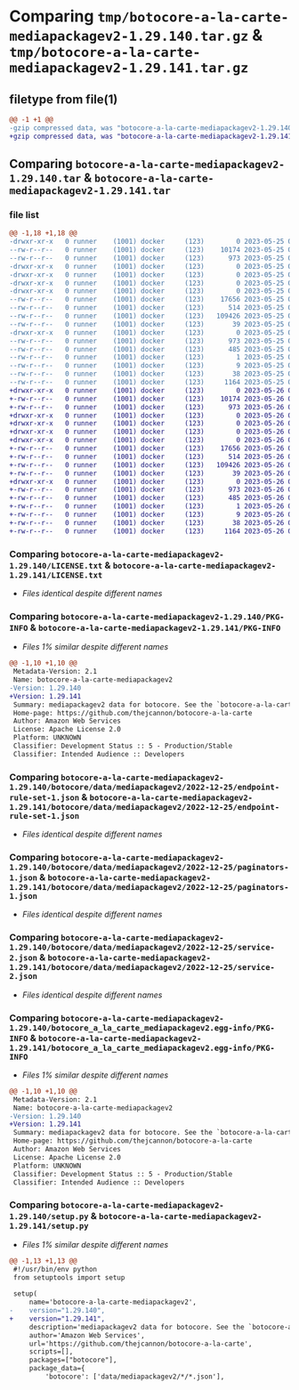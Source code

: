 # Comparing `tmp/botocore-a-la-carte-mediapackagev2-1.29.140.tar.gz` & `tmp/botocore-a-la-carte-mediapackagev2-1.29.141.tar.gz`

## filetype from file(1)

```diff
@@ -1 +1 @@
-gzip compressed data, was "botocore-a-la-carte-mediapackagev2-1.29.140.tar", last modified: Thu May 25 01:17:46 2023, max compression
+gzip compressed data, was "botocore-a-la-carte-mediapackagev2-1.29.141.tar", last modified: Fri May 26 01:17:26 2023, max compression
```

## Comparing `botocore-a-la-carte-mediapackagev2-1.29.140.tar` & `botocore-a-la-carte-mediapackagev2-1.29.141.tar`

### file list

```diff
@@ -1,18 +1,18 @@
-drwxr-xr-x   0 runner    (1001) docker     (123)        0 2023-05-25 01:17:46.621184 botocore-a-la-carte-mediapackagev2-1.29.140/
--rw-r--r--   0 runner    (1001) docker     (123)    10174 2023-05-25 01:17:46.000000 botocore-a-la-carte-mediapackagev2-1.29.140/LICENSE.txt
--rw-r--r--   0 runner    (1001) docker     (123)      973 2023-05-25 01:17:46.621184 botocore-a-la-carte-mediapackagev2-1.29.140/PKG-INFO
-drwxr-xr-x   0 runner    (1001) docker     (123)        0 2023-05-25 01:17:46.617184 botocore-a-la-carte-mediapackagev2-1.29.140/botocore/
-drwxr-xr-x   0 runner    (1001) docker     (123)        0 2023-05-25 01:17:46.617184 botocore-a-la-carte-mediapackagev2-1.29.140/botocore/data/
-drwxr-xr-x   0 runner    (1001) docker     (123)        0 2023-05-25 01:17:46.617184 botocore-a-la-carte-mediapackagev2-1.29.140/botocore/data/mediapackagev2/
-drwxr-xr-x   0 runner    (1001) docker     (123)        0 2023-05-25 01:17:46.621184 botocore-a-la-carte-mediapackagev2-1.29.140/botocore/data/mediapackagev2/2022-12-25/
--rw-r--r--   0 runner    (1001) docker     (123)    17656 2023-05-25 01:17:10.000000 botocore-a-la-carte-mediapackagev2-1.29.140/botocore/data/mediapackagev2/2022-12-25/endpoint-rule-set-1.json
--rw-r--r--   0 runner    (1001) docker     (123)      514 2023-05-25 01:17:10.000000 botocore-a-la-carte-mediapackagev2-1.29.140/botocore/data/mediapackagev2/2022-12-25/paginators-1.json
--rw-r--r--   0 runner    (1001) docker     (123)   109426 2023-05-25 01:17:10.000000 botocore-a-la-carte-mediapackagev2-1.29.140/botocore/data/mediapackagev2/2022-12-25/service-2.json
--rw-r--r--   0 runner    (1001) docker     (123)       39 2023-05-25 01:17:10.000000 botocore-a-la-carte-mediapackagev2-1.29.140/botocore/data/mediapackagev2/2022-12-25/waiters-2.json
-drwxr-xr-x   0 runner    (1001) docker     (123)        0 2023-05-25 01:17:46.621184 botocore-a-la-carte-mediapackagev2-1.29.140/botocore_a_la_carte_mediapackagev2.egg-info/
--rw-r--r--   0 runner    (1001) docker     (123)      973 2023-05-25 01:17:46.000000 botocore-a-la-carte-mediapackagev2-1.29.140/botocore_a_la_carte_mediapackagev2.egg-info/PKG-INFO
--rw-r--r--   0 runner    (1001) docker     (123)      485 2023-05-25 01:17:46.000000 botocore-a-la-carte-mediapackagev2-1.29.140/botocore_a_la_carte_mediapackagev2.egg-info/SOURCES.txt
--rw-r--r--   0 runner    (1001) docker     (123)        1 2023-05-25 01:17:46.000000 botocore-a-la-carte-mediapackagev2-1.29.140/botocore_a_la_carte_mediapackagev2.egg-info/dependency_links.txt
--rw-r--r--   0 runner    (1001) docker     (123)        9 2023-05-25 01:17:46.000000 botocore-a-la-carte-mediapackagev2-1.29.140/botocore_a_la_carte_mediapackagev2.egg-info/top_level.txt
--rw-r--r--   0 runner    (1001) docker     (123)       38 2023-05-25 01:17:46.621184 botocore-a-la-carte-mediapackagev2-1.29.140/setup.cfg
--rw-r--r--   0 runner    (1001) docker     (123)     1164 2023-05-25 01:17:46.000000 botocore-a-la-carte-mediapackagev2-1.29.140/setup.py
+drwxr-xr-x   0 runner    (1001) docker     (123)        0 2023-05-26 01:17:26.071740 botocore-a-la-carte-mediapackagev2-1.29.141/
+-rw-r--r--   0 runner    (1001) docker     (123)    10174 2023-05-26 01:17:25.000000 botocore-a-la-carte-mediapackagev2-1.29.141/LICENSE.txt
+-rw-r--r--   0 runner    (1001) docker     (123)      973 2023-05-26 01:17:26.071740 botocore-a-la-carte-mediapackagev2-1.29.141/PKG-INFO
+drwxr-xr-x   0 runner    (1001) docker     (123)        0 2023-05-26 01:17:26.071740 botocore-a-la-carte-mediapackagev2-1.29.141/botocore/
+drwxr-xr-x   0 runner    (1001) docker     (123)        0 2023-05-26 01:17:26.071740 botocore-a-la-carte-mediapackagev2-1.29.141/botocore/data/
+drwxr-xr-x   0 runner    (1001) docker     (123)        0 2023-05-26 01:17:26.071740 botocore-a-la-carte-mediapackagev2-1.29.141/botocore/data/mediapackagev2/
+drwxr-xr-x   0 runner    (1001) docker     (123)        0 2023-05-26 01:17:26.071740 botocore-a-la-carte-mediapackagev2-1.29.141/botocore/data/mediapackagev2/2022-12-25/
+-rw-r--r--   0 runner    (1001) docker     (123)    17656 2023-05-26 01:16:49.000000 botocore-a-la-carte-mediapackagev2-1.29.141/botocore/data/mediapackagev2/2022-12-25/endpoint-rule-set-1.json
+-rw-r--r--   0 runner    (1001) docker     (123)      514 2023-05-26 01:16:49.000000 botocore-a-la-carte-mediapackagev2-1.29.141/botocore/data/mediapackagev2/2022-12-25/paginators-1.json
+-rw-r--r--   0 runner    (1001) docker     (123)   109426 2023-05-26 01:16:49.000000 botocore-a-la-carte-mediapackagev2-1.29.141/botocore/data/mediapackagev2/2022-12-25/service-2.json
+-rw-r--r--   0 runner    (1001) docker     (123)       39 2023-05-26 01:16:49.000000 botocore-a-la-carte-mediapackagev2-1.29.141/botocore/data/mediapackagev2/2022-12-25/waiters-2.json
+drwxr-xr-x   0 runner    (1001) docker     (123)        0 2023-05-26 01:17:26.071740 botocore-a-la-carte-mediapackagev2-1.29.141/botocore_a_la_carte_mediapackagev2.egg-info/
+-rw-r--r--   0 runner    (1001) docker     (123)      973 2023-05-26 01:17:26.000000 botocore-a-la-carte-mediapackagev2-1.29.141/botocore_a_la_carte_mediapackagev2.egg-info/PKG-INFO
+-rw-r--r--   0 runner    (1001) docker     (123)      485 2023-05-26 01:17:26.000000 botocore-a-la-carte-mediapackagev2-1.29.141/botocore_a_la_carte_mediapackagev2.egg-info/SOURCES.txt
+-rw-r--r--   0 runner    (1001) docker     (123)        1 2023-05-26 01:17:26.000000 botocore-a-la-carte-mediapackagev2-1.29.141/botocore_a_la_carte_mediapackagev2.egg-info/dependency_links.txt
+-rw-r--r--   0 runner    (1001) docker     (123)        9 2023-05-26 01:17:26.000000 botocore-a-la-carte-mediapackagev2-1.29.141/botocore_a_la_carte_mediapackagev2.egg-info/top_level.txt
+-rw-r--r--   0 runner    (1001) docker     (123)       38 2023-05-26 01:17:26.071740 botocore-a-la-carte-mediapackagev2-1.29.141/setup.cfg
+-rw-r--r--   0 runner    (1001) docker     (123)     1164 2023-05-26 01:17:25.000000 botocore-a-la-carte-mediapackagev2-1.29.141/setup.py
```

### Comparing `botocore-a-la-carte-mediapackagev2-1.29.140/LICENSE.txt` & `botocore-a-la-carte-mediapackagev2-1.29.141/LICENSE.txt`

 * *Files identical despite different names*

### Comparing `botocore-a-la-carte-mediapackagev2-1.29.140/PKG-INFO` & `botocore-a-la-carte-mediapackagev2-1.29.141/PKG-INFO`

 * *Files 1% similar despite different names*

```diff
@@ -1,10 +1,10 @@
 Metadata-Version: 2.1
 Name: botocore-a-la-carte-mediapackagev2
-Version: 1.29.140
+Version: 1.29.141
 Summary: mediapackagev2 data for botocore. See the `botocore-a-la-carte` package for more info.
 Home-page: https://github.com/thejcannon/botocore-a-la-carte
 Author: Amazon Web Services
 License: Apache License 2.0
 Platform: UNKNOWN
 Classifier: Development Status :: 5 - Production/Stable
 Classifier: Intended Audience :: Developers
```

### Comparing `botocore-a-la-carte-mediapackagev2-1.29.140/botocore/data/mediapackagev2/2022-12-25/endpoint-rule-set-1.json` & `botocore-a-la-carte-mediapackagev2-1.29.141/botocore/data/mediapackagev2/2022-12-25/endpoint-rule-set-1.json`

 * *Files identical despite different names*

### Comparing `botocore-a-la-carte-mediapackagev2-1.29.140/botocore/data/mediapackagev2/2022-12-25/paginators-1.json` & `botocore-a-la-carte-mediapackagev2-1.29.141/botocore/data/mediapackagev2/2022-12-25/paginators-1.json`

 * *Files identical despite different names*

### Comparing `botocore-a-la-carte-mediapackagev2-1.29.140/botocore/data/mediapackagev2/2022-12-25/service-2.json` & `botocore-a-la-carte-mediapackagev2-1.29.141/botocore/data/mediapackagev2/2022-12-25/service-2.json`

 * *Files identical despite different names*

### Comparing `botocore-a-la-carte-mediapackagev2-1.29.140/botocore_a_la_carte_mediapackagev2.egg-info/PKG-INFO` & `botocore-a-la-carte-mediapackagev2-1.29.141/botocore_a_la_carte_mediapackagev2.egg-info/PKG-INFO`

 * *Files 1% similar despite different names*

```diff
@@ -1,10 +1,10 @@
 Metadata-Version: 2.1
 Name: botocore-a-la-carte-mediapackagev2
-Version: 1.29.140
+Version: 1.29.141
 Summary: mediapackagev2 data for botocore. See the `botocore-a-la-carte` package for more info.
 Home-page: https://github.com/thejcannon/botocore-a-la-carte
 Author: Amazon Web Services
 License: Apache License 2.0
 Platform: UNKNOWN
 Classifier: Development Status :: 5 - Production/Stable
 Classifier: Intended Audience :: Developers
```

### Comparing `botocore-a-la-carte-mediapackagev2-1.29.140/setup.py` & `botocore-a-la-carte-mediapackagev2-1.29.141/setup.py`

 * *Files 1% similar despite different names*

```diff
@@ -1,13 +1,13 @@
 #!/usr/bin/env python
 from setuptools import setup
 
 setup(
     name='botocore-a-la-carte-mediapackagev2',
-    version="1.29.140",
+    version="1.29.141",
     description='mediapackagev2 data for botocore. See the `botocore-a-la-carte` package for more info.',
     author='Amazon Web Services',
     url='https://github.com/thejcannon/botocore-a-la-carte',
     scripts=[],
     packages=["botocore"],
     package_data={
         'botocore': ['data/mediapackagev2/*/*.json'],
```

